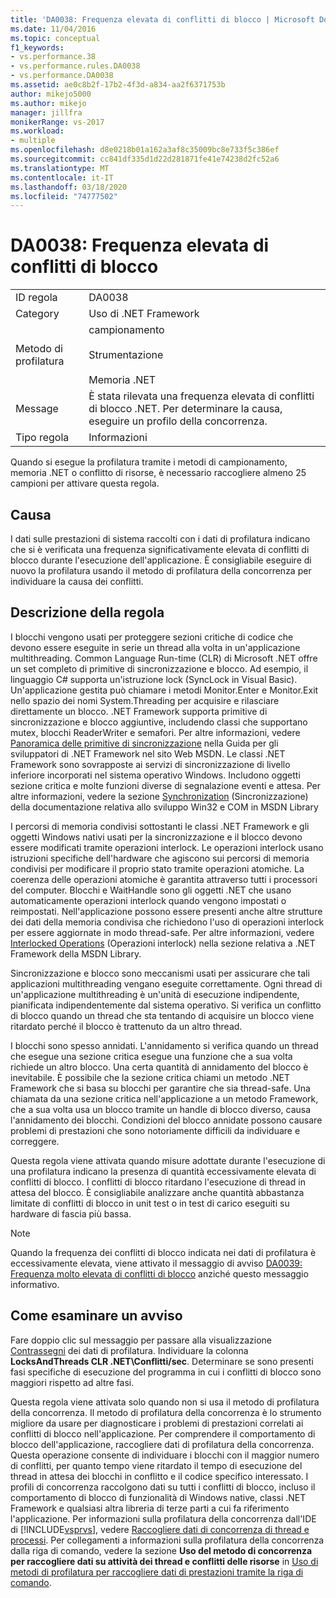 ```yaml
---
title: 'DA0038: Frequenza elevata di conflitti di blocco | Microsoft Docs'
ms.date: 11/04/2016
ms.topic: conceptual
f1_keywords:
- vs.performance.38
- vs.performance.rules.DA0038
- vs.performance.DA0038
ms.assetid: ae0c8b2f-17b2-4f3d-a834-aa2f6371753b
author: mikejo5000
ms.author: mikejo
manager: jillfra
monikerRange: vs-2017
ms.workload:
- multiple
ms.openlocfilehash: d8e0218b01a162a3af8c35009bc8e733f5c386ef
ms.sourcegitcommit: cc841df335d1d22d281871fe41e74238d2fc52a6
ms.translationtype: MT
ms.contentlocale: it-IT
ms.lasthandoff: 03/18/2020
ms.locfileid: "74777502"
---
```

# <a name="da0038-high-rate-of-lock-contentions"></a>DA0038: Frequenza elevata di conflitti di blocco

|||
|-|-|
|ID regola|DA0038|
|Category|Uso di .NET Framework|
|Metodo di profilatura|campionamento<br /><br /> Strumentazione<br /><br /> Memoria .NET|
|Message|È stata rilevata una frequenza elevata di conflitti di blocco .NET. Per determinare la causa, eseguire un profilo della concorrenza.|
|Tipo regola|Informazioni|

 Quando si esegue la profilatura tramite i metodi di campionamento, memoria .NET o conflitto di risorse, è necessario raccogliere almeno 25 campioni per attivare questa regola.

## <a name="cause"></a>Causa
 I dati sulle prestazioni di sistema raccolti con i dati di profilatura indicano che si è verificata una frequenza significativamente elevata di conflitti di blocco durante l'esecuzione dell'applicazione. È consigliabile eseguire di nuovo la profilatura usando il metodo di profilatura della concorrenza per individuare la causa dei conflitti.

## <a name="rule-description"></a>Descrizione della regola
 I blocchi vengono usati per proteggere sezioni critiche di codice che devono essere eseguite in serie un thread alla volta in un'applicazione multithreading. Common Language Run-time (CLR) di Microsoft .NET offre un set completo di primitive di sincronizzazione e blocco. Ad esempio, il linguaggio C# supporta un'istruzione lock (SyncLock in Visual Basic). Un'applicazione gestita può chiamare i metodi Monitor.Enter e Monitor.Exit nello spazio dei nomi System.Threading per acquisire e rilasciare direttamente un blocco. .NET Framework supporta primitive di sincronizzazione e blocco aggiuntive, includendo classi che supportano mutex, blocchi ReaderWriter e semafori. Per altre informazioni, vedere [Panoramica delle primitive di sincronizzazione](/dotnet/standard/threading/overview-of-synchronization-primitives) nella Guida per gli sviluppatori di .NET Framework nel sito Web MSDN. Le classi .NET Framework sono sovrapposte ai servizi di sincronizzazione di livello inferiore incorporati nel sistema operativo Windows. Includono oggetti sezione critica e molte funzioni diverse di segnalazione eventi e attesa. Per altre informazioni, vedere la sezione [Synchronization](/windows/win32/sync/synchronization) (Sincronizzazione) della documentazione relativa allo sviluppo Win32 e COM in MSDN Library

 I percorsi di memoria condivisi sottostanti le classi .NET Framework e gli oggetti Windows nativi usati per la sincronizzazione e il blocco devono essere modificati tramite operazioni interlock. Le operazioni interlock usano istruzioni specifiche dell'hardware che agiscono sui percorsi di memoria condivisi per modificare il proprio stato tramite operazioni atomiche. La coerenza delle operazioni atomiche è garantita attraverso tutti i processori del computer. Blocchi e WaitHandle sono gli oggetti .NET che usano automaticamente operazioni interlock quando vengono impostati o reimpostati. Nell'applicazione possono essere presenti anche altre strutture dei dati della memoria condivisa che richiedono l'uso di operazioni interlock per essere aggiornate in modo thread-safe. Per altre informazioni, vedere [Interlocked Operations](/dotnet/api/system.threading.interlocked) (Operazioni interlock) nella sezione relativa a .NET Framework della MSDN Library.

 Sincronizzazione e blocco sono meccanismi usati per assicurare che tali applicazioni multithreading vengano eseguite correttamente. Ogni thread di un'applicazione multithreading è un'unità di esecuzione indipendente, pianificata indipendentemente dal sistema operativo. Si verifica un conflitto di blocco quando un thread che sta tentando di acquisire un blocco viene ritardato perché il blocco è trattenuto da un altro thread.

 I blocchi sono spesso annidati. L'annidamento si verifica quando un thread che esegue una sezione critica esegue una funzione che a sua volta richiede un altro blocco. Una certa quantità di annidamento del blocco è inevitabile. È possibile che la sezione critica chiami un metodo .NET Framework che si basa su blocchi per garantire che sia thread-safe. Una chiamata da una sezione critica nell'applicazione a un metodo Framework, che a sua volta usa un blocco tramite un handle di blocco diverso, causa l'annidamento dei blocchi. Condizioni del blocco annidate possono causare problemi di prestazioni che sono notoriamente difficili da individuare e correggere.

 Questa regola viene attivata quando misure adottate durante l'esecuzione di una profilatura indicano la presenza di quantità eccessivamente elevata di conflitti di blocco. I conflitti di blocco ritardano l'esecuzione di thread in attesa del blocco. È consigliabile analizzare anche quantità abbastanza limitate di conflitti di blocco in unit test o in test di carico eseguiti su hardware di fascia più bassa.

> [!NOTE]
> Quando la frequenza dei conflitti di blocco indicata nei dati di profilatura è eccessivamente elevata, viene attivato il messaggio di avviso [DA0039: Frequenza molto elevata di conflitti di blocco](../profiling/da0039-very-high-rate-of-lock-contentions.md) anziché questo messaggio informativo.

## <a name="how-to-investigate-a-warning"></a>Come esaminare un avviso
 Fare doppio clic sul messaggio per passare alla visualizzazione [Contrassegni](../profiling/marks-view.md) dei dati di profilatura.  Individuare la colonna **LocksAndThreads CLR .NET\Conflitti/sec**. Determinare se sono presenti fasi specifiche di esecuzione del programma in cui i conflitti di blocco sono maggiori rispetto ad altre fasi.

 Questa regola viene attivata solo quando non si usa il metodo di profilatura della concorrenza. Il metodo di profilatura della concorrenza è lo strumento migliore da usare per diagnosticare i problemi di prestazioni correlati ai conflitti di blocco nell'applicazione. Per comprendere il comportamento di blocco dell'applicazione, raccogliere dati di profilatura della concorrenza. Questa operazione consente di individuare i blocchi con il maggior numero di conflitti, per quanto tempo viene ritardato il tempo di esecuzione del thread in attesa dei blocchi in conflitto e il codice specifico interessato. I profili di concorrenza raccolgono dati su tutti i conflitti di blocco, incluso il comportamento di blocco di funzionalità di Windows native, classi .NET Framework e qualsiasi altra libreria di terze parti a cui fa riferimento l'applicazione. Per informazioni sulla profilatura della concorrenza dall'IDE di [!INCLUDE[vsprvs](../code-quality/includes/vsprvs_md.md)], vedere [Raccogliere dati di concorrenza di thread e processi](../profiling/collecting-thread-and-process-concurrency-data.md). Per collegamenti a informazioni sulla profilatura della concorrenza dalla riga di comando, vedere la sezione **Uso del metodo di concorrenza per raccogliere dati su attività dei thread e conflitti delle risorse** in [Uso di metodi di profilatura per raccogliere dati di prestazioni tramite la riga di comando](../profiling/using-profiling-methods-to-collect-performance-data-from-the-command-line.md).
